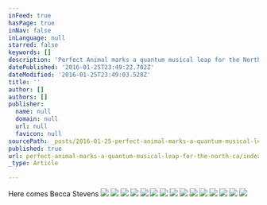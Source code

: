 ```yaml
---
inFeed: true
hasPage: true
inNav: false
inLanguage: null
starred: false
keywords: []
description: 'Perfect Animal marks a quantum musical leap for the North Carolina-bred, New York-based artist.  It boasts her most personally-charged songwriting and her most urgent, impassioned singing to date, along with vivid, adventurous arrangements that show off her fiercely expressive guitar work as well as the talents of her longstanding band: keyboardist/accordionist Liam Robinson and bassist Chris Tordini, both of whom Stevens has worked with since 2005, and drummer/percussionist Jordan Perlson, who joined three years later. '
datePublished: '2016-01-25T23:49:22.702Z'
dateModified: '2016-01-25T23:49:03.528Z'
title: ''
author: []
authors: []
publisher:
  name: null
  domain: null
  url: null
  favicon: null
sourcePath: _posts/2016-01-25-perfect-animal-marks-a-quantum-musical-leap-for-the-north-ca.md
published: true
url: perfect-animal-marks-a-quantum-musical-leap-for-the-north-ca/index.html
_type: Article

---
```

Here comes Becca Stevens
![](https://the-grid-user-content.s3-us-west-2.amazonaws.com/f9feec8f-0c97-4025-919a-291e173cbea7.jpg)
![](https://the-grid-user-content.s3-us-west-2.amazonaws.com/7780e46c-185b-4db8-aa4f-62d2d3e53995.jpg)
![](https://the-grid-user-content.s3-us-west-2.amazonaws.com/312e8fdd-cd68-4319-a784-33e12de79cc4.jpg)
![](https://the-grid-user-content.s3-us-west-2.amazonaws.com/ad3c5f6d-f476-492c-9684-65a8e69112e1.jpg)
![](https://the-grid-user-content.s3-us-west-2.amazonaws.com/3ebf4efd-af6d-4e33-9bf0-65c2827f19f4.jpg)
![](https://the-grid-user-content.s3-us-west-2.amazonaws.com/ed8a4e22-f2e9-4e9c-ad5e-00fb414cf22c.jpg)
![](https://the-grid-user-content.s3-us-west-2.amazonaws.com/ba6549e9-99e2-45c2-a92b-18d9a3d56feb.jpg)
![](https://the-grid-user-content.s3-us-west-2.amazonaws.com/0d12b36b-bc5f-4ba7-aad6-d7fe17686de3.jpg)
![](https://the-grid-user-content.s3-us-west-2.amazonaws.com/ec2ea9b8-6b20-4605-94fe-d5ed00bb15a7.jpg)
![](https://the-grid-user-content.s3-us-west-2.amazonaws.com/cacaaa14-4ff2-476c-a45a-bb526ec706a4.jpg)
![](https://the-grid-user-content.s3-us-west-2.amazonaws.com/a0db38e4-bea1-43e2-991b-f468cd95b731.jpg)
![](https://the-grid-user-content.s3-us-west-2.amazonaws.com/abf72e20-583a-4935-b5a2-9e84f1dab2a7.jpg)
![](https://the-grid-user-content.s3-us-west-2.amazonaws.com/a71b0a9a-1728-414f-8d4e-19873874ecf2.jpg)
![](https://the-grid-user-content.s3-us-west-2.amazonaws.com/3be76200-1e1d-4495-b358-14ae623fe91b.jpg)
![](https://the-grid-user-content.s3-us-west-2.amazonaws.com/7ce30e55-8ff5-415c-af94-1491abb776f7.jpg)